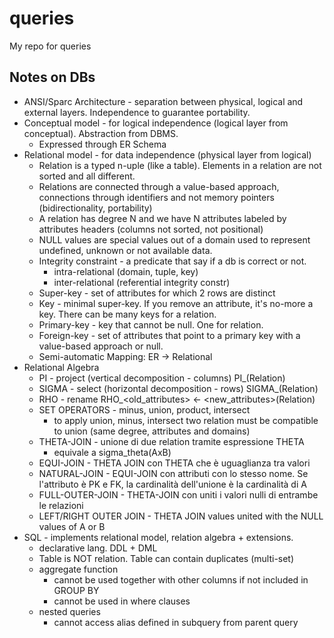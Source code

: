 # queries
My repo for queries


## Notes on DBs

* ANSI/Sparc Architecture - separation between physical, logical and external layers. Independence to guarantee portability.
* Conceptual model - for logical independence (logical layer from conceptual). Abstraction from DBMS.
  * Expressed through ER Schema
* Relational model - for data independence (physical layer from logical)
  * Relation is a typed n-uple (like a table). Elements in a relation are not sorted and all different.
  * Relations are connected through a value-based approach, connections through identifiers and not memory pointers (bidirectionality, portability)
  * A relation has degree N and we have N attributes labeled by attributes headers (columns not sorted, not positional)
  * NULL values are special values out of a domain used to represent undefined, unknown or not available data.
  * Integrity constraint - a predicate that say if a db is correct or not.
    * intra-relational (domain, tuple, key)
    * inter-relational (referential integrity constr)
  * Super-key - set of attributes for which 2 rows are distinct
  * Key - minimal super-key. If you remove an attribute, it's no-more a key. There can be many keys for a relation.
  * Primary-key - key that cannot be null. One for relation.
  * Foreign-key - set of attributes that point to a primary key with a value-based approach or null.
  * Semi-automatic Mapping: ER -> Relational
* Relational Algebra
  * PI - project (vertical decomposition - columns) PI_<attributes>(Relation)
  * SIGMA - select (horizontal decomposition - rows) SIGMA_<expression>(Relation)
  * RHO - rename RHO_<old_attributes> <- <new_attributes>(Relation)
  * SET OPERATORS - minus, union, product, intersect
    * to apply union, minus, intersect two relation must be compatible to union (same degree, attributes and domains)
  * THETA-JOIN - unione di due relation tramite espressione THETA
    * equivale a sigma_theta(AxB)
  * EQUI-JOIN - THETA JOIN con THETA che è uguaglianza tra valori
  * NATURAL-JOIN - EQUI-JOIN con attributi con lo stesso nome. Se l'attributo è PK e FK, la cardinalità dell'unione è la cardinalità di A
  * FULL-OUTER-JOIN - THETA-JOIN con uniti i valori nulli di entrambe le relazioni
  * LEFT/RIGHT OUTER JOIN - THETA JOIN values united with the NULL values of A or B
* SQL - implements relational model, relation algebra + extensions.
  * declarative lang. DDL + DML
  * Table is NOT relation. Table can contain duplicates (multi-set)
  * aggregate function
    * cannot be used together with other columns if not included in GROUP BY
    * cannot be used in where clauses
  * nested queries
    * cannot access alias defined in subquery from parent query
  
